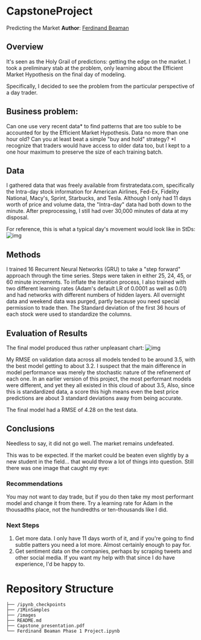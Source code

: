 # CapstoneProject
Predicting the Market
**Author**: [Ferdinand Beaman](mailto:ferdinand.beaman@gmail.com)

## Overview
It's seen as the Holy Grail of predictions: getting the edge on the market.
I took a preliminary stab at the problem, only learning about the Efficient Market Hypothesis on the final day of modeling.

Specifically, I decided to see the problem from the particular perspective of a day trader.

## Business problem: 
Can one use very recent data* to find patterns that are too suble to be accounted for by the Efficient Market Hypothesis. Data no more than one hour old? Can you at least beat a simple "buy and hold" strategy?
*I recognize that traders would have access to older data too, but I kept to a one hour maximum to preserve the size of each training batch.

## Data
I gathered data that was freely available from firstratedata.com, specifically the Intra-day stock information for American Airlines, Fed-Ex, Fidelity National, Macy's, Sprint, Starbucks, and Tesla.
Although I only had 11 days worth of price and volume data, the "Intra-day" data had both down to the minute. After preprocessing, I still had over 30,000 minutes of data at my disposal.

For reference, this is what a typical day's movement would look like in StDs:
![img](./all7_1day.png)

## Methods
I trained 16 Recurrent Neural Networks (GRU) to take a "step forward" approach through the time series. Steps were taken in either 25, 24, 45, or 60 minute increments. To inflate the iteration process, I also trained with two different learning rates (Adam's default LR of 0.0001 as well as 0.01) and had networks with different numbers of hidden layers. All overnight data and weekend data was purged, partly because you need special permission to trade then. The Standard deviation of the first 36 hours of each stock were used to standardize the columns.

## Evaluation of Results
The final model produced thus rather unpleasant chart:
![img](./all_final_predictions.png)

My RMSE on validation data across all models tended to be around 3.5, with the best model getting to about 3.2. I suspect that the main difference in model performance was merely the stochastic nature of the refinement of each one. In an earlier version of this project, the most performant models were different, and yet they all existed in this cloud of about 3.5, Also, since this is standardized data, a score this high means even the best price predictions are about 3 standard deviations away from being accurate.

The final model had a RMSE of 4.28 on the test data.

## Conclusions
Needless to say, it did not go well. The market remains undefeated.

This was to be expected. If the market could be beaten even slightly by a new student in the field... that would throw a lot of things into question. 
Still there was one image that caught my eye:

### Recommendations
You may not want to day trade, but if you do then take my most performant model and change it from there. 
Try a learning rate for Adam in the thousadths place, not the hundredths or ten-thousands like I did.

### Next Steps
1) Get more data. I only have 11 days worth of it, and if you're going to find subtle patters you need a lot more. Almost certainly enough to pay for.
2) Get sentiment data on the companies, perhaps by scraping tweets and other social media. If you want my help with that since I do have experience, I'd be happy to.

# Repository Structure

```
├── /ipynb_checkpoints
├── /1MinSamples
├── /images
├── README.md
├── Capstone_presentation.pdf
└── Ferdinand Beaman Phase 1 Project.ipynb
```
